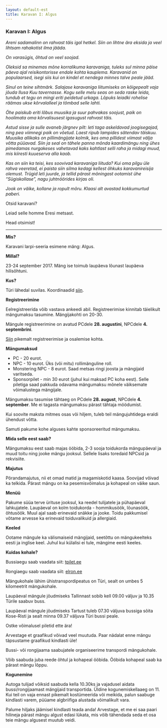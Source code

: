 ```yaml
---
layout: default-est
title: Karavan I: Algus
---
```

### Karavan I: Algus

_Areni sadamalinn on rahvast täis igal hetkel. Siin on lihtne ära eksida ja veel lihtsam rahakotist ilma jääda._ 

_On varasügis, õhtud on veel soojad._ 

_Oleksid sa minemas mõne korralikuma karavaniga, tuleks sul minna päise päeva ajal reisikontorisse endale kohta kauplema. Karavanid on populaarsed, isegi siis kui on kindel et nendega minnes talve peale jääd._ 

_Sinul on teine sihtmärk. Salajase karavaniga liitumiseks on kõigepealt vaja jõuda Ilusa Kuu tavernasse. Kogu selle melu seas on seda raske leida, tundub et tegu on mingi eriti peidetud urkaga. Lõpuks leiadki rohelise räämas ukse kõrvalalleel ja tõmbad selle lahti._ 

_Öhe paiskub eriti lõbus muusika ja suur pahvakas soojust, paik on hoolimata oma kõrvalisusest igasugust rahvast täis._ 

_Astud sisse ja sulle avaneb järgnev pilt: leti taga askeldavad joogisegajad, ning pea viimnegi paik on võetud. Laest ripub lampides sätendav täiskuu. Muusika allikaks on pillimängijate kolmik, kes oma pillidest viimast välja võtta püüavad. Siin ja seal on tähele panna mõnda kaardimängu ning ühes pimedamas nurgakeses vahetavad kaks kahtlast selli raha ja midagi muud, mis kiiresti kuueserva alla kaob._ 

_Kas on siin ka teisi, kes soovivad karavaniga liituda? Kui oma pilgu üle rahva veeretad, ei paista siin silma kedagi kellest õhkuks karavanireisija olemust. Trügid leti juurde, ja tellid pärast mõningast ootamist ühe “Sügiskollase”, nagu juhtnöörides kirjas oli._ 

_Jook on väike, kollane ja ropult mõru. Klaasi alt avastad kokkumurtud paberi._

Otsid karavani? 

Leiad selle homme Eresi metsast. 

Head otsimist! 
 
***

**Mis?** 

Karavani larpi-seeria esimene mäng: Algus. 

**Millal?** 

23-24 september 2017. Mäng ise toimub laupäeva lõunast laupäeva hilisõhtuni. 

**Kus?** 

Türi lähedal suvilas. Koordinaadid [siin](http://bit.ly/2wvrEK3).

**Registreerimine** 

Eelregistreerida võib vastava ankeedi abil. Registreerimise kinnitab täielikult mängumaksu tasumine. Mängijakohti on 20-30. 

Mängule registreerimine on avatud PCdele **28. augustini**, NPCdele **4. septembrini**. 

[Siin](https://karavanlarp.github.io/est/reg/registration.html) pikemalt registreerimise ja osalemise kohta. 

**Mängumaksud**

* PC - 20 eurot. 
* NPC - 10 eurot. Üks (või mitu) rollimänguline roll.
* Monstering NPC - 8 eurot. Saad metsas ringi joosta ja mängijaid varitseda. 
* Sponsorpilet - min 30 eurot (juhul kui maksad PC koha eest). Selle piletiga saad pakkuda odavama mängumaksu mõnele väiksemate võimalustega mängijale. 

Mängumaksu tasumise tähtaeg on PCdele **28. august**, NPCdele **4. september**. Me ei tagasta mängumaksu pärast tähtaja möödumist. 

Kui soovite maksta mitmes osas või hiljem, tuleb teil mängujuhtidega eraldi ühendust võtta. 

Samuti pakume kohe alguses kahte sponsoreeritud mängumaksu. 

**Mida selle eest saab?**

Mängumaksu eest saab majas ööbida, 2-3 sooja toidukorda mängupäeval ja muud toitu ning jooke mängu jooksul. Sellele lisaks toredaid NPCsid ja rekvisiite. 

**Majutus**

Põrandamajutus, nii et omad matid ja magamiskotid kaasa. Soovijad võivad ka telkida. Pärast mängu on ka pesemisvõimalus ja kohapeal on väike saun. 

**Menüü**

Pakume süüa terve ürituse jooksul, ka reedel tulijatele ja pühapäeval lahkujatele. Laupäeval on kolm toidukorda - hommikusöök, lõunasöök, õhtusöök. Muul ajal saab erinevaid snäkke ja jooke. Toidu pakkumisel võtame arvesse ka erinevaid toiduvalikuid ja allergiaid. 

**Keeled**

Ootame mängule ka välismaiseid mängijaid, seetõttu on mängukeelteks eesti ja inglise keel. Juhul kui külalisi ei tule, mängime eesti keeles. 

**Kuidas kohale?** 

Bussiaegu saab vaadata siit: [tpilet.ee](https://www.tpilet.ee/) 

Rongiaegu saab vaadata siit: [elron.ee](http://elron.ee/) 

Mängukohale lähim ühistranspordipeatus on Türi, sealt on umbes 5 kilomeetrit mängukohale. 

Laupäeval mängule jõudmiseks Tallinnast sobib kell 09.00 väljuv ja 10.35 Türile saabuv buss. 

Laupäeval mängule jõudmiseks Tartust tuleb 07.30 väljuva bussiga sõita Kose-Risti ja sealt minna 09.37 väljuva Türi bussi peale. 

Ostke võimalusel piletid ette ära!

Arvestage et graafikud võivad veel muutuda. Paar nädalat enne mängu täpsustame graafikud kindlasti üle! 

Bussi- või rongijaama saabujatele organiseerime transpordi mängukohale. 

Võib saabuda juba reede õhtul ja kohapeal ööbida. Ööbida kohapeal saab ka pärast mängu lõppu. 

**Kogunemine**

Autoga tulijad võiksid saabuda kella 10.30ks ja vajadusel aidata bussi/rongijaamast mängijaid transportida. Üldine kogunemiskellaaeg on 11. Kui teil on vaja ennast pikemalt kostümeerida või meikida, palun saabuge kindlasti varem, püüame algbriifiga alustada võimalikult vara. 

Palume hiljaks jäämisel kindlasti teada anda! Arvestage, et me ei saa paari hilineja pärast mängu algust edasi lükata, mis võib tähendada seda et osa teie mängu algusest muutub veidi. 

